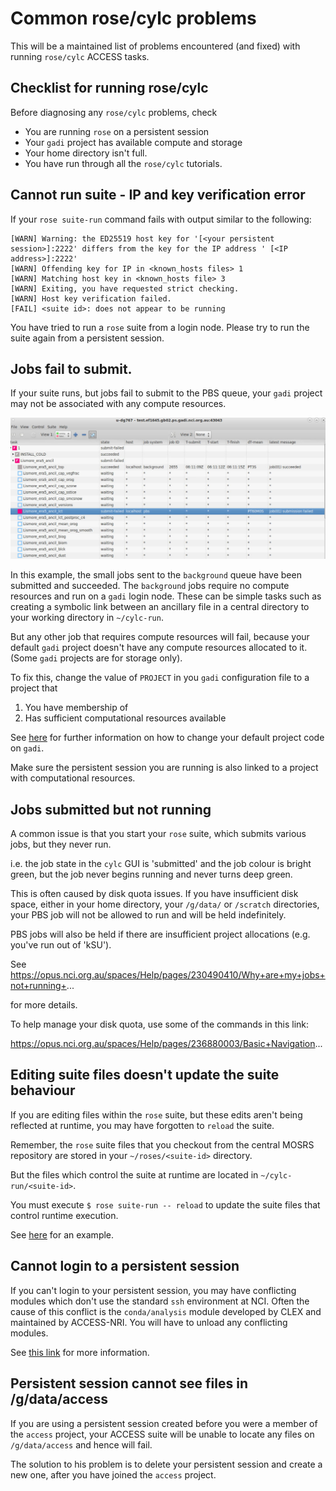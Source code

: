 # Common rose/cylc problems

This will be a maintained list of problems encountered (and fixed) with running `rose/cylc` ACCESS tasks.

## Checklist for running rose/cylc

Before diagnosing any `rose/cylc` problems, check
- You are running `rose` on a persistent session
- Your `gadi` project has available compute and storage
- Your home directory isn't full.
- You have run through all the `rose/cylc` tutorials.

## Cannot run suite - IP and key verification error

If your `rose suite-run` command fails with output similar to the following:
```
[WARN] Warning: the ED25519 host key for '[<your persistent session>]:2222' differs from the key for the IP address ' [<IP address>]:2222'
[WARN] Offending key for IP in <known_hosts files> 1
[WARN] Matching host key in <known_hosts file> 3
[WARN] Exiting, you have requested strict checking.
[WARN] Host key verification failed.
[FAIL] <suite id>: does not appear to be running
```
You have tried to run a `rose` suite from a login node. Please try to run the suite again from a persistent session.

## Jobs fail to submit.

If your suite runs, but jobs fail to submit to the PBS queue, your `gadi` project may not be associated with any compute resources.

![submit failed](./images/submit-failed.png)

In this example, the small jobs sent to the `background` queue have been submitted and succeeded. The `background` jobs require no compute resources and run on a `gadi` login node. These can be simple tasks such as creating a symbolic link between an ancillary file in a central directory to your working directory in `~/cylc-run`. 

But any other job that requires compute resources will fail, because your default `gadi` project doesn't have any compute resources allocated to it.  (Some `gadi` projects are for storage only).

To fix this, change the value of `PROJECT` in you `gadi` configuration file to a project that
1. You have membership of
2. Has sufficient computational resources available

See [here](https://opus.nci.org.au/spaces/Help/pages/230490489/FAQ...#FAQ...-'Permissiondenied'messagewhenworkingonanewproject.1) for further information on how to change your default project code on `gadi`.

Make sure the persistent session you are running is also linked to a project with computational resources.

## Jobs submitted but not running

A common issue is that you start your `rose` suite, which submits various jobs, but they never run.

i.e. the job state in the `cylc` GUI is 'submitted' and the job colour is bright green, but the job never begins running and never turns deep green.

This is often caused by disk quota issues. If you have insufficient disk space, either in your home directory, your `/g/data/` or `/scratch` directories, your PBS job will not be allowed to run and will be held indefinitely.

PBS jobs will also be held if there are insufficient project allocations (e.g. you've run out of 'kSU').

See https://opus.nci.org.au/spaces/Help/pages/230490410/Why+are+my+jobs+not+running+...

for more details.

To help manage your disk quota, use some of the commands in this link:

https://opus.nci.org.au/spaces/Help/pages/236880003/Basic+Navigation...

## Editing suite files doesn't update the suite behaviour

If you are editing files within the `rose` suite, but these edits aren't being reflected at runtime, you may have forgotten to `reload` the suite. 

Remember, the `rose` suite files that you checkout from the central MOSRS repository are stored in your `~/roses/<suite-id>` directory.

But the files which control the suite at runtime are located in `~/cylc-run/<suite-id>`.

You must execute `$ rose suite-run -- reload` to update the suite files that control runtime execution.

See [here](./trouble-shooting.md#broken-tasks) for an example.

## Cannot login to a persistent session

If you can't login to your persistent session, you may have conflicting modules which don't use the standard `ssh` environment at NCI. Often the cause of this conflict is the `conda/analysis` module developed by CLEX and maintained by ACCESS-NRI.  You will have to unload any conflicting modules.

See [this link](../mosrs/mosrs-intro.md#persistent-sessions) for more information.

## Persistent session cannot see files in /g/data/access

If you are using a persistent session created before you were a member of the `access` project, your ACCESS suite will be unable to locate any files on `/g/data/access` and hence will fail.

The solution to his problem is to delete your persistent session and create a new one, after you have joined the `access` project.